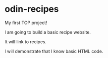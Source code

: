 # odin-recipes
My first TOP project!

I am going to build a basic recipe website.

It will link to recipes. 

I will demonstrate that I know basic HTML code.

